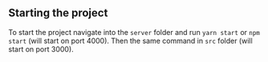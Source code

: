 ## Starting the project

To start the project navigate into the `server` folder and run `yarn start` or `npm start` (will start on port 4000). Then the same command in `src` folder (will start on port 3000).
